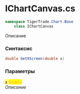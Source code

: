 
# IChartCanvas.cs
```csharp
namespace TigerTrade.Chart.Base  
    class IChartCanvas
```

Описание

### Синтаксис
```csharp
double GetXScreen(double x)
```

### Параметры  
<mark style="color:red;">**`x`**</mark> <mark style="color: rgb(255, 166, 87);">`double`</mark>  
 *Описание*  
  

                    
                    